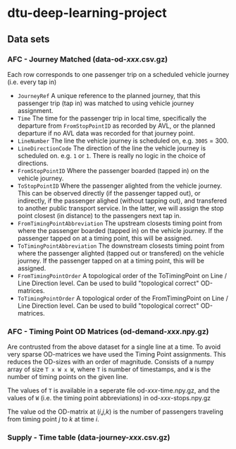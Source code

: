 # dtu-deep-learning-project

## Data sets

### AFC - Journey Matched (data-od-*xxx*.csv.gz)
Each row corresponds to one passenger trip on a scheduled vehicle journey (i.e. every tap in)
- ``JourneyRef`` A unique reference to the planned journey, that this passenger trip (tap in) was matched to using vehicle journey assignment.
- ``Time`` The time for the passenger trip in local time, specifically the departure from ``FromStopPointID`` as recorded by AVL, or the planned departure if no AVL data was recorded for that journey point.
- ``LineNumber`` The line the vehicle journey is scheduled on, e.g. ``300S`` = 300.
- ``LineDirectionCode`` The direction of the line the vehicle journey is scheduled on. e.g. ``1`` or ``1``. There is really no logic in the choice of directions.
- ``FromStopPointID`` Where the passenger boarded (tapped in) on the vehicle journey.
- ``ToStopPointID`` Where the passenger alighted from the vehicle journey. This can be observed directly (if the passenger tapped out), or indirectly, if the passenger alighed (without tapping out), and transfered to another public transport service. In the latter, we will assign the stop point closest (in distance) to the passengers next tap in.
- ``FromTimingPointAbbreviation`` The upstream closests timing point from where the passenger boarded (tapped in) on the vehicle journey. If the passenger tapped on at a timing point, this will be assigned.
- ``ToTimingPointAbbreviation`` The downstream closests timing point from where the passenger alighted (tapped out or transfered) on the vehicle journey. If the passenger tapped on at a timing point, this will be assigned.
- ``FromTimingPointOrder`` A topological order of the ToTimingPoint on Line / Line Direction level. Can be used to build "topological correct" OD-matrices.
- ``ToTimingPointOrder`` A topological order of the FromTimingPoint on Line / Line Direction level. Can be used to build "topological correct" OD-matrices.

### AFC - Timing Point OD Matrices (od-demand-*xxx*.npy.gz)
Are contrusted from the above dataset for a single line at a time. To avoid very sparse OD-matrices we have used the Timing Point assignments. This reduces the OD-sizes with an order of magnitude. Consists of a numpy array of size ``T x W x W``, where `T` is number of timestamps, and `W` is the number of timing points on the given line.

The values of ``T`` is available in a seperate file od-*xxx*-time.npy.gz, and the values of `W` (i.e. the timing point abbreviations) in od-*xxx*-stops.npy.gz

The value od the OD-matrix at (*i*,*j*,*k*) is the number of passengers traveling from timing point *j* to *k* at time *i*.

### Supply - Time table (data-journey-*xxx*.csv.gz)
